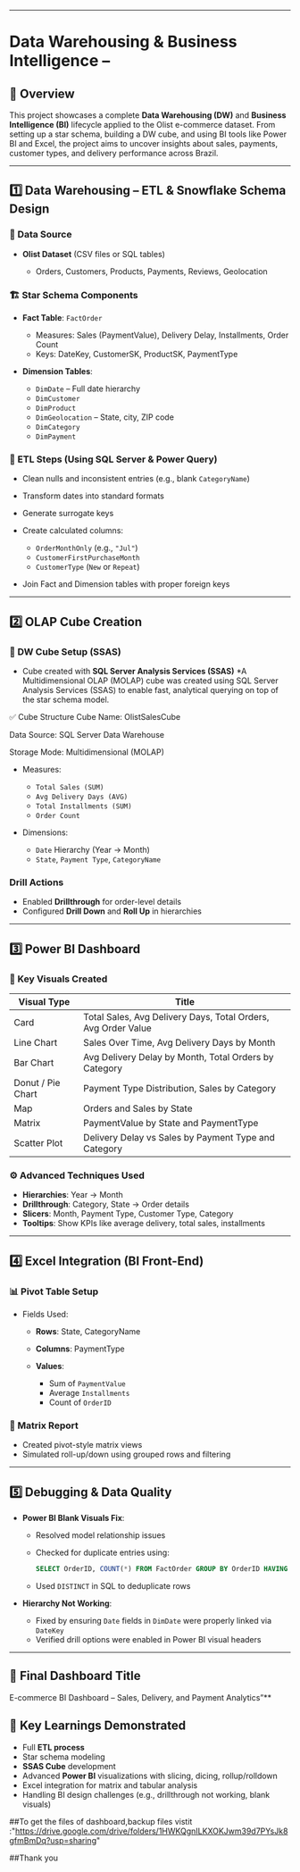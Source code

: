 
---

# Data Warehousing & Business Intelligence –
## 🧾 Overview

This project showcases a complete **Data Warehousing (DW)** and **Business Intelligence (BI)** lifecycle applied to the Olist e-commerce dataset. From setting up a star schema, building a DW cube, and using BI tools like Power BI and Excel, the project aims to uncover insights about sales, payments, customer types, and delivery performance across Brazil.

---

## 1️⃣ Data Warehousing – ETL & Snowflake Schema Design

### 💽 Data Source

* **Olist Dataset** (CSV files or SQL tables)

  * Orders, Customers, Products, Payments, Reviews, Geolocation

### 🏗️ Star Schema Components

* **Fact Table**: `FactOrder`

  * Measures: Sales (PaymentValue), Delivery Delay, Installments, Order Count
  * Keys: DateKey, CustomerSK, ProductSK, PaymentType

* **Dimension Tables**:

  * `DimDate` – Full date hierarchy
  * `DimCustomer`
  * `DimProduct`
  * `DimGeolocation` – State, city, ZIP code
  * `DimCategory`
  * `DimPayment`

### 🧹 ETL Steps (Using SQL Server & Power Query)

* Clean nulls and inconsistent entries (e.g., blank `CategoryName`)
* Transform dates into standard formats
* Generate surrogate keys
* Create calculated columns:

  * `OrderMonthOnly` (e.g., `"Jul"`)
  * `CustomerFirstPurchaseMonth`
  * `CustomerType` (`New` or `Repeat`)
* Join Fact and Dimension tables with proper foreign keys

---

## 2️⃣ OLAP Cube Creation

### 🧊 DW Cube Setup (SSAS)

* Cube created with **SQL Server Analysis Services (SSAS)**
*A Multidimensional OLAP (MOLAP) cube was created using SQL Server Analysis Services (SSAS) to enable fast, analytical querying on top of the star schema model.

✅ Cube Structure
Cube Name: OlistSalesCube

Data Source: SQL Server Data Warehouse

Storage Mode: Multidimensional (MOLAP)
* Measures:

  * `Total Sales (SUM)`
  * `Avg Delivery Days (AVG)`
  * `Total Installments (SUM)`
  * `Order Count`
* Dimensions:

  * `Date` Hierarchy (Year → Month)
  * `State`, `Payment Type`, `CategoryName`

### Drill Actions

* Enabled **Drillthrough** for order-level details
* Configured **Drill Down** and **Roll Up** in hierarchies

---

## 3️⃣ Power BI Dashboard

### 🎨 Key Visuals Created

| Visual Type       | Title                                                         |
| ----------------- | ------------------------------------------------------------- |
| Card              | Total Sales, Avg Delivery Days, Total Orders, Avg Order Value |
| Line Chart        | Sales Over Time, Avg Delivery Days by Month                   |
| Bar Chart         | Avg Delivery Delay by Month, Total Orders by Category         |
| Donut / Pie Chart | Payment Type Distribution, Sales by Category                  |
| Map               | Orders and Sales by State                                     |
| Matrix            | PaymentValue by State and PaymentType                         |
| Scatter Plot      | Delivery Delay vs Sales by Payment Type and Category          |

### ⚙️ Advanced Techniques Used

* **Hierarchies**: Year → Month
* **Drillthrough**: Category, State → Order details
* **Slicers**: Month, Payment Type, Customer Type, Category
* **Tooltips**: Show KPIs like average delivery, total sales, installments


---

## 4️⃣ Excel Integration (BI Front-End)

### 📊 Pivot Table Setup

* Fields Used:

  * **Rows**: State, CategoryName
  * **Columns**: PaymentType
  * **Values**:

    * Sum of `PaymentValue`
    * Average `Installments`
    * Count of `OrderID`

### 🎯 Matrix Report

* Created pivot-style matrix views
* Simulated roll-up/down using grouped rows and filtering

---

## 5️⃣ Debugging & Data Quality

* **Power BI Blank Visuals Fix**:

  * Resolved model relationship issues
  * Checked for duplicate entries using:

    ```sql
    SELECT OrderID, COUNT(*) FROM FactOrder GROUP BY OrderID HAVING COUNT(*) > 1
    ```
  * Used `DISTINCT` in SQL to deduplicate rows

* **Hierarchy Not Working**:

  * Fixed by ensuring `Date` fields in `DimDate` were properly linked via `DateKey`
  * Verified drill options were enabled in Power BI visual headers

---

## 📌 Final Dashboard Title 

 E-commerce BI Dashboard – Sales, Delivery, and Payment Analytics”**

## 🧠 Key Learnings Demonstrated

* Full **ETL process**
* Star schema modeling
* **SSAS Cube** development
* Advanced **Power BI** visualizations with slicing, dicing, rollup/rolldown
* Excel integration for matrix and tabular analysis
* Handling BI design challenges (e.g., drillthrough not working, blank visuals)

##To get the files of dashboard,backup files vistit :"https://drive.google.com/drive/folders/1HWKQgnILKXOKJwm39d7PYsJk8gfmBmDq?usp=sharing"

##Thank you

